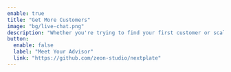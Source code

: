 ```yaml
---
enable: true
title: "Get More Customers"
image: "bg/live-chat.png"
description: "Whether you're trying to find your first customer or scale to millions, we can help you supercharge your acquisition efforts."
button:
  enable: false
  label: "Meet Your Advisor"
  link: "https://github.com/zeon-studio/nextplate"
---
```

